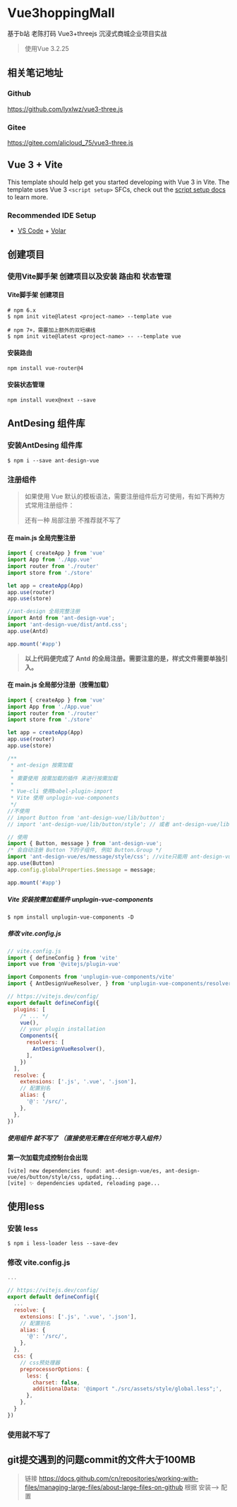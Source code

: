 # Vue3hoppingMall
基于b站 老陈打码 Vue3+threejs 沉浸式商城企业项目实战

> 使用Vue 3.2.25

## 相关笔记地址
### Github
https://github.com/lyxlwz/vue3-three.js
### Gitee
https://gitee.com/alicloud_75/vue3-three.js

## Vue 3 + Vite

This template should help get you started developing with Vue 3 in Vite. The template uses Vue 3 `<script setup>` SFCs, check out the [script setup docs](https://v3.vuejs.org/api/sfc-script-setup.html#sfc-script-setup) to learn more.

### Recommended IDE Setup

- [VS Code](https://code.visualstudio.com/) + [Volar](https://marketplace.visualstudio.com/items?itemName=Vue.volar)


## 创建项目
### 使用Vite脚手架 创建项目以及安装 路由和 状态管理
#### Vite脚手架 创建项目
```shell
# npm 6.x
$ npm init vite@latest <project-name> --template vue

# npm 7+，需要加上额外的双短横线
$ npm init vite@latest <project-name> -- --template vue
```
#### 安装路由
```shell
npm install vue-router@4
```
#### 安装状态管理
```shell
npm install vuex@next --save
```

## AntDesing 组件库

### 安装AntDesing 组件库
```shell
$ npm i --save ant-design-vue
```

### 注册组件
> 如果使用 Vue 默认的模板语法，需要注册组件后方可使用，有如下两种方式常用注册组件：
> 
> 还有一种 局部注册 不推荐就不写了


#### 在 main.js 全局完整注册
```javascript
import { createApp } from 'vue'
import App from './App.vue'
import router from './router'
import store from './store'

let app = createApp(App)
app.use(router)
app.use(store)

//ant-design 全局完整注册
import Antd from 'ant-design-vue';
import 'ant-design-vue/dist/antd.css';
app.use(Antd)

app.mount('#app')
```
> **以上代码便完成了 Antd 的全局注册。需要注意的是，样式文件需要单独引入。**


#### 在 main.js 全局部分注册（按需加载）
```javascript
import { createApp } from 'vue'
import App from './App.vue'
import router from './router'
import store from './store'

let app = createApp(App)
app.use(router)
app.use(store)

/**
 * ant-design 按需加载
 * 
 * 需要使用 按需加载的插件 来进行按需加载
 * 
 * Vue-cli 使用babel-plugin-import
 * Vite 使用 unplugin-vue-components 
 */
//不使用
// import Button from 'ant-design-vue/lib/button';
// import 'ant-design-vue/lib/button/style'; // 或者 ant-design-vue/lib/button/style/css 加载 css 文件

// 使用
import { Button, message } from 'ant-design-vue';
/* 会自动注册 Button 下的子组件, 例如 Button.Group */
import 'ant-design-vue/es/message/style/css'; //vite只能用 ant-design-vue/es 而非 ant-design-vue/lib
app.use(Button)
app.config.globalProperties.$message = message;

app.mount('#app')
```

##### Vite 安装按需加载插件 unplugin-vue-components
```shell
$ npm install unplugin-vue-components -D
```

##### 修改 vite.config.js
```javascript
// vite.config.js
import { defineConfig } from 'vite'
import vue from '@vitejs/plugin-vue'

import Components from 'unplugin-vue-components/vite'
import { AntDesignVueResolver, } from 'unplugin-vue-components/resolvers'

// https://vitejs.dev/config/
export default defineConfig({
  plugins: [
    /* ... */
    vue(),
    // your plugin installation
    Components({
      resolvers: [
        AntDesignVueResolver(),
      ],
    })
  ],
  resolve: {
    extensions: ['.js', '.vue', '.json'],
    // 配置别名
    alias: {
      '@': '/src/',
    },
  },
})
```
##### 使用组件 就不写了 （直接使用无需在任何地方导入组件）
**第一次加载完成控制台会出现**
```shell
[vite] new dependencies found: ant-design-vue/es, ant-design-vue/es/button/style/css, updating...
[vite] ✨ dependencies updated, reloading page...
```

## 使用less

### 安装 less
```shell
$ npm i less-loader less --save-dev
```

### 修改 vite.config.js
```javascript
...

// https://vitejs.dev/config/
export default defineConfig({
  ...
  resolve: {
    extensions: ['.js', '.vue', '.json'],
    // 配置别名
    alias: {
      '@': '/src/',
    },
  },
  css: {
    // css预处理器
    preprocessorOptions: {
      less: {
        charset: false,
        additionalData: '@import "./src/assets/style/global.less";',
      },
    },
  }
})
```

### 使用就不写了

## git提交遇到的问题commit的文件大于100MB
> 链接 https://docs.github.com/cn/repositories/working-with-files/managing-large-files/about-large-files-on-github
> 根据 安装--> 配置

